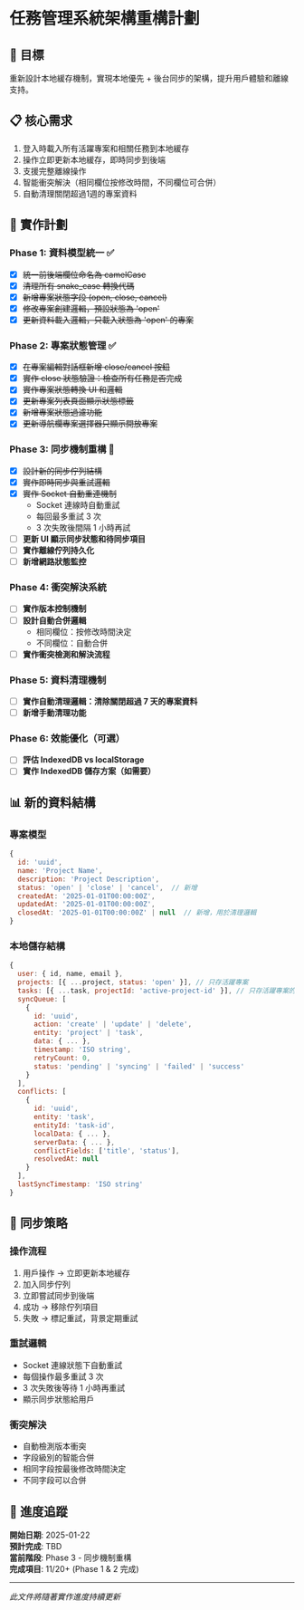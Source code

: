 # 任務管理系統架構重構計劃

## 🎯 目標
重新設計本地緩存機制，實現本地優先 + 後台同步的架構，提升用戶體驗和離線支持。

## 📋 核心需求
1. 登入時載入所有活躍專案和相關任務到本地緩存
2. 操作立即更新本地緩存，即時同步到後端
3. 支援完整離線操作
4. 智能衝突解決（相同欄位按修改時間，不同欄位可合併）
5. 自動清理關閉超過1週的專案資料

## 🔧 實作計劃

### Phase 1: 資料模型統一 ✅
- [x] ~~統一前後端欄位命名為 camelCase~~
- [x] ~~清理所有 snake_case 轉換代碼~~
- [x] ~~新增專案狀態字段 (open, close, cancel)~~
- [x] ~~修改專案創建邏輯，預設狀態為 'open'~~
- [x] ~~更新資料載入邏輯，只載入狀態為 'open' 的專案~~

### Phase 2: 專案狀態管理 ✅
- [x] ~~在專案編輯對話框新增 close/cancel 按鈕~~
- [x] ~~實作 close 狀態驗證：檢查所有任務是否完成~~
- [x] ~~實作專案狀態轉換 UI 和邏輯~~
- [x] ~~更新專案列表頁面顯示狀態標籤~~
- [x] ~~新增專案狀態過濾功能~~
- [x] ~~更新導航欄專案選擇器只顯示開放專案~~

### Phase 3: 同步機制重構 🚧
- [x] ~~設計新的同步佇列結構~~
- [x] ~~實作即時同步與重試邏輯~~
- [x] ~~實作 Socket 自動重連機制~~
  - Socket 連線時自動重試
  - 每回最多重試 3 次
  - 3 次失敗後間隔 1 小時再試
- [ ] **更新 UI 顯示同步狀態和待同步項目**
- [ ] **實作離線佇列持久化**
- [ ] **新增網路狀態監控**

### Phase 4: 衝突解決系統
- [ ] **實作版本控制機制**
- [ ] **設計自動合併邏輯**
  - 相同欄位：按修改時間決定
  - 不同欄位：自動合併
- [ ] **實作衝突檢測和解決流程**

### Phase 5: 資料清理機制
- [ ] **實作自動清理邏輯：清除關閉超過 7 天的專案資料**
- [ ] **新增手動清理功能**

### Phase 6: 效能優化（可選）
- [ ] **評估 IndexedDB vs localStorage**
- [ ] **實作 IndexedDB 儲存方案（如需要）**

## 📊 新的資料結構

### 專案模型
```javascript
{
  id: 'uuid',
  name: 'Project Name',
  description: 'Project Description',
  status: 'open' | 'close' | 'cancel',  // 新增
  createdAt: '2025-01-01T00:00:00Z',
  updatedAt: '2025-01-01T00:00:00Z',
  closedAt: '2025-01-01T00:00:00Z' | null  // 新增，用於清理邏輯
}
```

### 本地儲存結構
```javascript
{
  user: { id, name, email },
  projects: [{ ...project, status: 'open' }], // 只存活躍專案
  tasks: [{ ...task, projectId: 'active-project-id' }], // 只存活躍專案的任務
  syncQueue: [
    {
      id: 'uuid',
      action: 'create' | 'update' | 'delete',
      entity: 'project' | 'task',
      data: { ... },
      timestamp: 'ISO string',
      retryCount: 0,
      status: 'pending' | 'syncing' | 'failed' | 'success'
    }
  ],
  conflicts: [
    {
      id: 'uuid',
      entity: 'task',
      entityId: 'task-id',
      localData: { ... },
      serverData: { ... },
      conflictFields: ['title', 'status'],
      resolvedAt: null
    }
  ],
  lastSyncTimestamp: 'ISO string'
}
```

## 🔄 同步策略

### 操作流程
1. 用戶操作 → 立即更新本地緩存
2. 加入同步佇列
3. 立即嘗試同步到後端
4. 成功 → 移除佇列項目
5. 失敗 → 標記重試，背景定期重試

### 重試邏輯
- Socket 連線狀態下自動重試
- 每個操作最多重試 3 次
- 3 次失敗後等待 1 小時再重試
- 顯示同步狀態給用戶

### 衝突解決
- 自動檢測版本衝突
- 字段級別的智能合併
- 相同字段按最後修改時間決定
- 不同字段可以合併

## 📝 進度追蹤

**開始日期**: 2025-01-22  
**預計完成**: TBD  
**當前階段**: Phase 3 - 同步機制重構  
**完成項目**: 11/20+ (Phase 1 & 2 完成)  

---
*此文件將隨著實作進度持續更新*